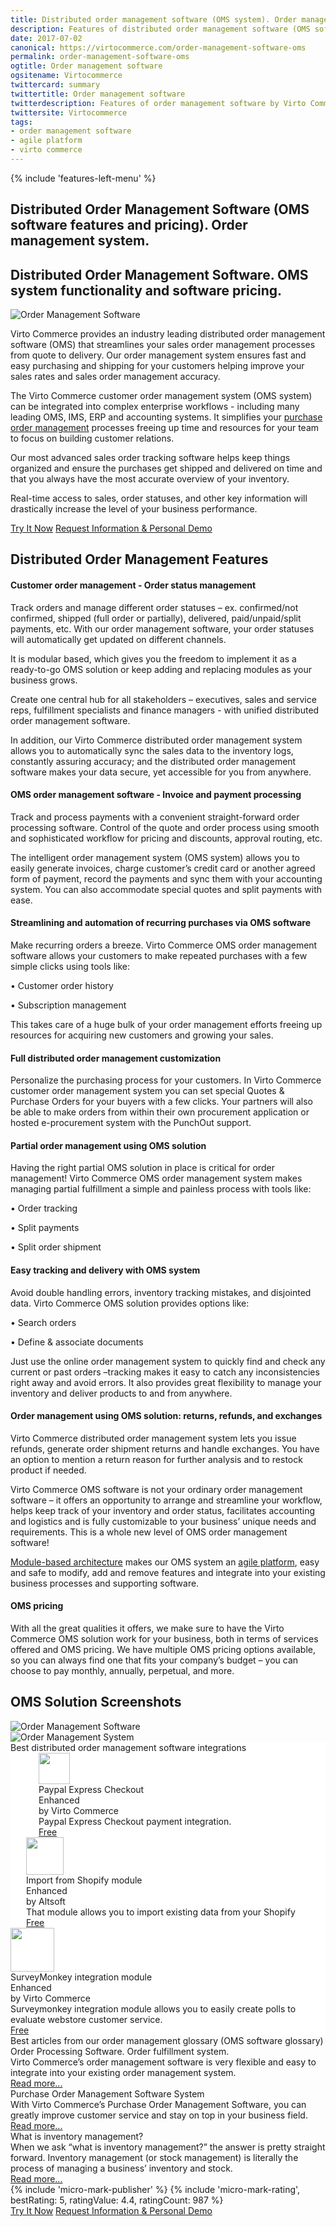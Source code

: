 ```yaml
---
title: Distributed order management software (OMS system). Order management system
description: Features of distributed order management software (OMS software) by Virto Commerce. This order management system (OMS system) can be integrated into complex enterprise workflows - including many leading IMS and ERP systems. OMS solution from Virto Commerce.
date: 2017-07-02
canonical: https://virtocommerce.com/order-management-software-oms
permalink: order-management-software-oms
ogtitle: Order management software
ogsitename: Virtocommerce
twittercard: summary
twittertitle: Order management software
twitterdescription: Features of order management software by Virto Commerce. This system can be integrated into complex enterprise workflows - including many leading OMS, IMS, ERP.
twittersite: Virtocommerce
tags:
- order management software
- agile platform
- virto commerce
---
```

<section itemscope itemtype="http://schema.org/Article">
    <meta itemprop="author" content="Virtocommerce">
    <meta itemprop="datePublished" content="2017-09-06">
    <meta itemprop="dateModified" content="2018-02-22">
    <div itemprop="articleBody" class="business-features clearfix __responsive">
        {% include 'features-left-menu' %}
        <div class="business-cnt">
            <div itemprop="mainEntityOfPage" class="head __cart">
                <h1 itemprop="headline" class="title">Distributed Order Management Software (OMS software features and pricing). Оrder management system.</h1>
            </div>
            <h2>Distributed Order Management Software. OMS system functionality and software pricing.</h2>
            <div class="col-w">
                <div class="col __col-30 text">
                    <span itemprop="image" itemscope itemtype="https://schema.org/ImageObject">
                        <img itemprop="url contentUrl" alt="Order Management Software" src="assets/images/order-management.jpg" />
                        <meta itemprop="width" content="273">
                        <meta itemprop="height" content="273">
                    </span>
                </div>
                <div class="col __col-70 text">
                    <p>Virto Commerce provides an industry leading distributed order management software (OMS) that streamlines your sales order management processes from quote to delivery. Our order management system ensures fast and easy purchasing and shipping for your customers helping improve your sales rates and sales order management accuracy.</p>
                    <p>The Virto Commerce customer order management system (OMS system) can be integrated into complex enterprise workflows - including many leading OMS, IMS, ERP and accounting systems. It simplifies your <a href="{{ '/glossary/purchase-order-management-software' | absolute_url }}">purchase order management</a> processes freeing up time and resources for your team to focus on building customer relations. </p>
                    <p>Our most advanced sales order tracking software helps keep things organized and ensure the purchases get shipped and delivered on time and that you always have the most accurate overview of your inventory. </p>
                    <p>Real-time access to sales, order statuses, and other key information will drastically increase the level of your business performance.</p>
                    <div class="buttons">
                        <a class="button fill" href="/try-now">Try It Now</a>
                        <a class="button fill" href="/contact-us">Request Information & Personal Demo</a>
                    </div>
                </div>
            </div>
            <h2>Distributed Order Management Features</h2>
            <h4>Customer order management - Order status management</h4>
            <p class="text">Track orders and manage different order statuses – ex. confirmed/not confirmed, shipped (full order or partially), delivered, paid/unpaid/split payments, etc. With our order management software, your order statuses will automatically get updated on different channels. </p>
            <p class="text">It is modular based, which gives you the freedom to implement it as a ready-to-go OMS solution or keep adding and replacing modules as your business grows.</p>
            <p class="text">Create one central hub for all stakeholders – executives, sales and service reps, fulfillment specialists and finance managers - with unified distributed order management software.</p>
            <p class="text">In addition, our Virto Commerce distributed order management system allows you to automatically sync the sales data to the inventory logs, constantly assuring accuracy; and the distributed order management software makes your data secure, yet accessible for you from anywhere.</p>
            <h4>OMS order management software  - Invoice and payment processing</h4>
            <p class="text">Track and process payments with a convenient straight-forward order processing software. Control of the quote and order process using smooth and sophisticated workflow for pricing and discounts, approval routing, etc. </p>
            <p class="text">The intelligent order management system (OMS system) allows you to easily generate invoices, charge customer’s credit card or another agreed form of payment, record the payments and sync them with your accounting system. You can also accommodate special quotes and split payments with ease.</p>
            <h4>Streamlining and automation of recurring purchases via OMS software</h4>
            <p class="text">Make recurring orders a breeze. Virto Commerce OMS order management software allows your customers to make repeated purchases with a few simple clicks using tools like:</p>
            <p class="text">•	Customer order history </p>
            <p class="text">•	Subscription management</p>
            <p class="text">This takes care of a huge bulk of your order management efforts freeing up resources for acquiring new customers and growing your sales.</p>
            <h4>Full distributed order management customization</h4>
            <p class="text">Personalize the purchasing process for your customers. In Virto Commerce customer order management system you can set special Quotes & Purchase Orders for your buyers with a few clicks. Your partners will also be able to make orders from within their own procurement application or hosted e-procurement system with the PunchOut support.</p>
            <h4>Partial order management using OMS solution</h4>
            <p class="text">Having the right partial OMS solution in place is critical for order management! Virto Commerce OMS order management system makes managing partial fulfillment a simple and painless process with tools like:</p>
            <p class="text">•	Order tracking </p>
            <p class="text">•	Split payments</p>
            <p class="text">•	Split order shipment</p>
            <h4>Easy tracking and delivery with OMS system</h4>
            <p class="text">Avoid double handling errors, inventory tracking mistakes, and disjointed data. Virto Commerce OMS solution provides options like:</p>
            <p class="text">•	Search orders</p>
            <p class="text">•	Define & associate documents</p>
            <p class="text">Just use the online order management system to quickly find and check any current or past orders –tracking makes it easy to catch any inconsistencies right away and avoid errors. It also provides great flexibility to manage your inventory and deliver products to and from anywhere.</p>
            <h4>Order management using OMS solution: returns, refunds, and exchanges</h4>
            <p class="text">Virto Commerce distributed order management system lets you issue refunds, generate order shipment returns and handle exchanges. You have an option to mention a return reason for further analysis and to restock product if needed. </p>
            <p></p>
            <p class="text">Virto Commerce OMS software is not your ordinary order management software – it offers an opportunity to arrange and streamline your workflow, helps keep track of your inventory and order status, facilitates accounting and logistics and is fully customizable to your business’ unique needs and requirements. This is a whole new level of OMS order management software!</p>
            <p class="text"><a href="{{ '/features/for-business-professionals' | absolute_url }}">Module-based architecture</a> makes our OMS system an <a href="{{ '/glossary/agile-software-platform' | absolute_url }}">agile platform</a>, easy and safe to modify, add and remove features and integrate into your existing business processes and supporting software.</p>
            <h4>OMS pricing</h4>
            <p class="text">
                With all the great qualities it offers, we make sure to have the Virto Commerce OMS solution work for your business, both in terms of services offered and OMS pricing.
                We have multiple OMS pricing options available, so you can always find one that fits your company’s budget – you can choose to pay monthly, annually, perpetual, and more.
            </p>
            <h2>OMS Solution Screenshots</h2>
            <img alt="Order Management Software" src="../assets/images/oms-poms-pim-screenshot.jpg" />
            <br>
            <img alt="Order Management System" src="../assets/images/oms-poms-pim-screenshot-1.jpg" />
            <div class="vc-sections-container">
                <section class="app-blocks-section" data-name="section" style="background-color:white;">
                    <div class="section-inner">
                        <div class="section-t">Best distributed order management software integrations</div>
                        <div class="cols">
                            <div style="padding-left:45px;" class="col">
                                <div class="integration-item">
                                    <div class="integration-img">
                                        <img style="height:50px;" src="//vc4qc.blob.core.windows.net/catalog/Paypal_code/paypal_2014_logo.png" alt="">
                                    </div>
                                    <div class="integration-t">
                                        Paypal Express Checkout<br>Enhanced
                                    </div>
                                    <div class="integration-name">
                                        by Virto Commerce
                                    </div>
                                    <div class="integration-descr">
                                        Paypal Express Checkout
                                        payment integration.
                                    </div>
                                    <a href="/apps/extensions/paypal" class="integration-status">Free</a>
                                </div>
                            </div>
                            <div style="padding-left:25px;" class="col">
                                <div class="integration-item">
                                    <div class="integration-img">
                                        <img style="height:60px;" src="//vc4qc.blob.core.windows.net/catalog/Altsoft_ShopifyImport/shopify.png" alt="">
                                    </div>
                                    <div class="integration-t">
                                        Import from Shopify module <br>Enhanced
                                    </div>
                                    <div class="integration-name">
                                        by Altsoft
                                    </div>
                                    <div class="integration-descr">
                                        That module allows you
                                        to import existing data
                                        from your Shopify
                                    </div>
                                    <a href="/apps/extensions/import-from-shopify-to-virtocommerce-platform" class="integration-status">Free</a>
                                </div>
                            </div>
                            <div style="padding-right:45px;" class="col">
                                <div class="integration-item">
                                    <div class="integration-img">
                                        <img style="height:70px;" src="//vc4qc.blob.core.windows.net/catalog/HEJ-09262773/logo.png" alt="">
                                    </div>
                                    <div class="integration-t">
                                        SurveyMonkey integration module <br>Enhanced
                                    </div>
                                    <div class="integration-name">
                                        by Virto Commerce
                                    </div>
                                    <div class="integration-descr">
                                        Surveymonkey integration module
                                        allows you to easily create
                                        polls to evaluate webstore
                                        customer service.
                                    </div>
                                    <a href="/apps/extensions/stripe-integration-module" class="integration-status">Free</a>
                                </div>
                            </div>
                        </div>
                    </div>
                </section>
                <section class="best-articles-section" data-name="section">
                    <div class="section-t">Best articles from our order management glossary (OMS software glossary)</div>
                    <div class="cols">
                        <div class="col">
                            <div class="post-item">
                                <div class="post-img">
                                    <img class="post-pic" src="assets/images/order-processing-software.jpg" alt="">
                                </div>
                                <div class="post-t">Order Processing Software. Order fulfillment system.</div>
                                <div class="post-descr">
                                    <span class="list-descr"> Virto Commerce’s order management software is very flexible and easy to integrate into your existing order management system.</span>
                                </div>
                                <a href="{{ '/glossary/order-processing-software' | absolute_url }}" class="post-link">Read more...</a>
                            </div>
                        </div>
                        <div class="col">
                            <div class="post-item">
                                <div class="post-img">
                                    <img class="post-pic" src="assets/images/purchase-order-management-software-1.jpg" alt="">
                                </div>
                                <div class="post-t">Purchase Order Management Software System</div>
                                <div class="post-descr">
                                    <span class="list-descr">With Virto Commerce’s Purchase Order Management Software, you can greatly improve customer service and stay on top in your business field.</span>
                                </div>
                                <a href="{{ '/glossary/purchase-order-management-software' | absolute_url }}" class="post-link">Read more...</a>
                            </div>
                        </div>
                        <div class="col">
                            <div class="post-item">
                                <div class="post-img">
                                    <img class="post-pic" src="assets/images/what-is-inventory-management.jpg" alt="">
                                </div>
                                <div class="post-t">What is inventory management?</div>
                                <div class="post-descr">
                                    <span class="list-descr">When we ask “what is inventory management?” the answer is pretty straight forward. Inventory management (or stock management) is literally the process of managing a business’ inventory and stock.</span>
                                </div>
                                <a href="{{ '/glossary/what-is-inventory-management' | absolute_url }}" class="post-link">Read more...</a>
                            </div>
                        </div>
                    </div>
                </section>
                {% include 'micro-mark-publisher' %}
                {% include 'micro-mark-rating', bestRating: 5, ratingValue: 4.4, ratingCount: 987 %}
                <div class="buttons">
                    <a class="button fill" href="/try-now">Try It Now</a>
                    <a class="button fill" href="/contact-us">Request Information & Personal Demo</a>
                </div>
            </div>
        </div>
    </div>
</section>
